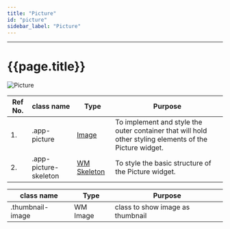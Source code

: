 ```yaml
---
title: "Picture"
id: "picture"
sidebar_label: "Picture"
---
```

---


# {{page.title}}

![Picture](/learn/assets/react-native-styles/picture.png)

| Ref No. | class name  | Type | Purpose |
| ---- |-----------|---------|---------|
| 1. |.app-picture|[Image](/learn/react-native/widgets/image) |To implement and style the outer container that will hold other styling elements of the Picture widget.|
| 2. |.app-picture-skeleton| [WM Skeleton](/learn/react-native/widgets/basic/skeleton) | To style the basic structure of the Picture widget.|

| class name | Type | Purpose |
|-----------|---------|---------|
|.thumbnail-image|WM Image| class to show image as thumbnail|
